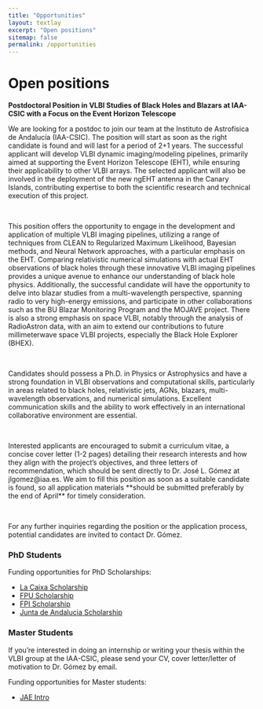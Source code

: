 ```yaml
---
title: "Opportunities"
layout: textlay
excerpt: "Open positions"
sitemap: false
permalink: /opportunities
---
```


# Open positions

**Postdoctoral Position in VLBI Studies of Black Holes and Blazars at IAA-CSIC with a Focus on the Event Horizon Telescope** 
   
<p>We are looking for a postdoc to join our team at the Instituto de Astrofísica de Andalucía (IAA-CSIC). The position will start as soon as the right candidate is found and will last for a period of 2+1 years. The successful applicant will develop VLBI dynamic imaging/modeling pipelines, primarily aimed at supporting the Event Horizon Telescope (EHT), while ensuring their applicability to other VLBI arrays. The selected applicant will also be involved in the deployment of the new ngEHT antenna in the Canary Islands, contributing expertise to both the scientific research and technical execution of this project.</p>
<br>
<p>This position offers the opportunity to engage in the development and application of multiple VLBI imaging pipelines, utilizing a range of techniques from CLEAN to Regularized Maximum Likelihood, Bayesian methods, and Neural Network approaches, with a particular emphasis on the EHT. Comparing relativistic numerical simulations with actual EHT observations of black holes through these innovative VLBI imaging pipelines provides a unique avenue to enhance our understanding of black hole physics. Additionally, the successful candidate will have the opportunity to delve into blazar studies from a multi-wavelength perspective, spanning radio to very high-energy emissions, and participate in other collaborations such as the BU Blazar Monitoring Program and the MOJAVE project. There is also a strong emphasis on space VLBI, notably through the analysis of RadioAstron data, with an aim to extend our contributions to future millimeterwave space VLBI projects, especially the Black Hole Explorer (BHEX).</p>
<br>
<p>Candidates should possess a Ph.D. in Physics or Astrophysics and have a strong foundation in VLBI observations and computational skills, particularly in areas related to black holes, relativistic jets, AGNs, blazars, multi-wavelength observations, and numerical simulations. Excellent communication skills and the ability to work effectively in an international collaborative environment are essential.</p>
<br>
<p>Interested applicants are encouraged to submit a curriculum vitae, a concise cover letter (1-2 pages) detailing their research interests and how they align with the project’s objectives, and three letters of recommendation, which should be sent directly to Dr. José L. Gómez at jlgomez@iaa.es. We aim to fill this position as soon as a suitable candidate is found, so all application materials **should be submitted preferably by the end of April** for timely consideration.</p>
<br>
<p>For any further inquiries regarding the position or the application process, potential candidates are invited to contact Dr. Gómez.<p>

### PhD Students

Funding opportunities for PhD Scholarships:

- [La Caixa Scholarship](https://fundacionlacaixa.org/en/inphinit-doctoral-fellowships-call)
- [FPU Scholarship](https://www.educacionyfp.gob.es/servicios-al-ciudadano/catalogo/general/99/998758/ficha.html)
- [FPI Scholarship](https://www.aei.gob.es/en/announcements/announcements-finder/ayudas-contratos-predoctorales-formacion-doctores-2021-2)
- [Junta de Andalucia Scholarship](https://www.juntadeandalucia.es/servicios/procedimientos/detalle/24653.html)

### Master Students

If you’re interested in doing an internship or writing your thesis within the VLBI group at the IAA-CSIC, please send your CV, cover letter/letter of motivation to Dr. Gómez by email.

Funding opportunities for Master students:

- [JAE Intro](https://jaeintro.csic.es/en/)
